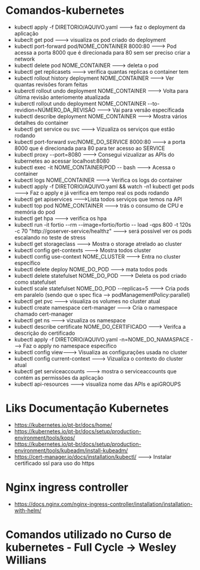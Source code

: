 # Comandos-kubernetes

- kubectl apply -f DIRETORIO/AQUIVO.yaml ---> faz o deployment da aplicação
- kubeclt get pod ---> visualiza os pod criado do deployment
- kubectl port-forward pod/NOME_CONTAINER 8000:80 ---> Pod acessa a porta 8000 que é direcionada para 80 sem ser preciso criar a network
- kubectl delete pod NOME_CONTAINER ---> deleta o pod
- kubectl get replicasets ---> verifica quantas replicas o container tem
- kubectl rollout history deployment NOME_CONTAINER ---> Ver quantas revisões foram feitas
- kuberctl rollout undo deployment NOME_CONTAINER ---> Volta para última revisão anteriomente atualizada
- kuberctl rollout undo deployment NOME_CONTAINER --to-revidion=NÚMERO_DA_REVISÃO ---> Vai para versão específicada
- kubectl describe deployment NOME_CONTAINER ---> Mostra vários detalhes do container
- kubectl get service ou svc ---> Vizualiza os serviços que estão rodando
- kubectl port-forward svc/NOME_DO_SERVICE 8000:80 ---> a porta 8000 que é direcionada para 80 para ter acesso ao SERVICE
- kubectl proxy --port=8080 ---> Consegui vizualizar as APIs do kubernetes ao acessar localhost:8080
- kubectl exec -it NOME_CONTAINER/POD -- bash ---> Acessa o container
- kubectl logs NOME_CONTAINER ---> Verifica os logs do container
- kubectl apply -f DIRETORIO/AQUIVO.yaml && watch -n1 kubectl get pods ---> Faz o apply e já verifica em tempo real os pods rodando
- kubectl get apiservices --->Lista todos serviços que temos na API
- kubectl top pod NOME_CONTAINER ---> trás o consumo de CPU e memória do pod
- kubectl get hpa ---> verifica os hpa
- kubectl run -it fortio --rm --image=fortio/fortio -- load -qps 800 -t 120s -c 70 "http://goserver-service/healthz" ---> será possível ver os pods escalando no teste de stress
- kubectl get storageclass ---> Mostra o storage atrelado ao cluster
- kubectl config get-contexts ---> Mostra todos cluster
- kubectl config use-context NOME_CLUSTER ---> Entra no cluster específico
- kubectl delete deploy NOME_DO_POD ---> mata todos pods
- kubectl delete statefulset NOME_DO_POD ---> Deleta os pod criado como statefulset
- kubectl scale statefulset  NOME_DO_POD --replicas=5 ---> Cria pods em paralelo (sendo que o spec fica --> podManagementPolicy:parallel)
- kubectl get pvc ---> visualiza os volumes no cluster atual
- kubectl create namespace cert-manager ---> Cria o namespace chamado cert-manager
- kubectl get ns ---> vizualiza os namespace
- kubectl describe certificate NOME_DO_CERTIFICADO ---> Verifca a descrição do certificado
- kubectl apply -f DIRETORIO/AQUIVO.yaml -n=NOME_DO_NAMASPACE ---> Faz o apply no namespace específico
- kubectl config view---> Visualiza as configurações usada no cluster
- kubectl config current-context ---> Vizualiza o contexto do cluster atual
- kubectl get serviceaccounts ---> mostra o serviceaccounts que contém as permissões da aplicação
- kubectl api-resources ---> visualiza nome das APIs e apiGROUPS

# Liks Documentação Kubernetes

- https://kubernetes.io/pt-br/docs/home/
- https://kubernetes.io/pt-br/docs/setup/production-environment/tools/kops/
- https://kubernetes.io/pt-br/docs/setup/production-environment/tools/kubeadm/install-kubeadm/
- https://cert-manager.io/docs/installation/kubectl/ ---> Instalar certificado ssl para uso do https

# Nginx ingress controller
- https://docs.nginx.com/nginx-ingress-controller/installation/installation-with-helm/

# Comandos utilizado no Curso de kubernetes - Full Cycle -> Wesley Willians





